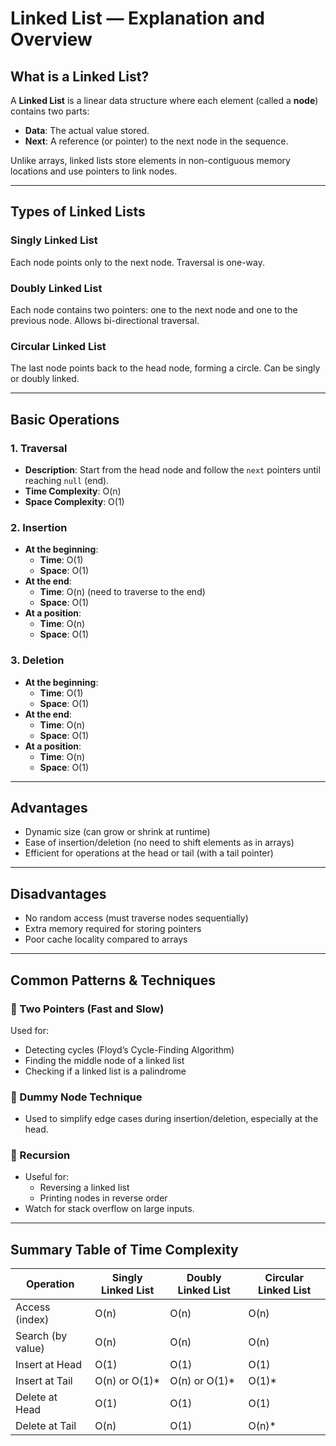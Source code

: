 # Linked List — Explanation and Overview

## What is a Linked List?
A **Linked List** is a linear data structure where each element (called a **node**) contains two parts:

- **Data**: The actual value stored.
- **Next**: A reference (or pointer) to the next node in the sequence.

Unlike arrays, linked lists store elements in non-contiguous memory locations and use pointers to link nodes.

---

## Types of Linked Lists

### Singly Linked List
Each node points only to the next node. Traversal is one-way.

### Doubly Linked List
Each node contains two pointers: one to the next node and one to the previous node. Allows bi-directional traversal.

### Circular Linked List
The last node points back to the head node, forming a circle. Can be singly or doubly linked.

---

## Basic Operations

### 1. Traversal
- **Description**: Start from the head node and follow the `next` pointers until reaching `null` (end).
- **Time Complexity**: O(n)
- **Space Complexity**: O(1)

### 2. Insertion
- **At the beginning**: 
  - **Time**: O(1)  
  - **Space**: O(1)  
- **At the end**: 
  - **Time**: O(n) (need to traverse to the end)  
  - **Space**: O(1)  
- **At a position**: 
  - **Time**: O(n)  
  - **Space**: O(1)

### 3. Deletion
- **At the beginning**: 
  - **Time**: O(1)  
  - **Space**: O(1)
- **At the end**: 
  - **Time**: O(n)  
  - **Space**: O(1)
- **At a position**: 
  - **Time**: O(n)  
  - **Space**: O(1)

---

## Advantages
- Dynamic size (can grow or shrink at runtime)
- Ease of insertion/deletion (no need to shift elements as in arrays)
- Efficient for operations at the head or tail (with a tail pointer)

---

## Disadvantages
- No random access (must traverse nodes sequentially)
- Extra memory required for storing pointers
- Poor cache locality compared to arrays

---

## Common Patterns & Techniques

### 🔁 Two Pointers (Fast and Slow)
Used for:
- Detecting cycles (Floyd’s Cycle-Finding Algorithm)
- Finding the middle node of a linked list
- Checking if a linked list is a palindrome

### 🧷 Dummy Node Technique
- Used to simplify edge cases during insertion/deletion, especially at the head.

### 🔄 Recursion
- Useful for:
  - Reversing a linked list
  - Printing nodes in reverse order
- Watch for stack overflow on large inputs.

---

## Summary Table of Time Complexity

| Operation         | Singly Linked List | Doubly Linked List | Circular Linked List |
|------------------|--------------------|---------------------|-----------------------|
| Access (index)   | O(n)               | O(n)                | O(n)                  |
| Search (by value)| O(n)               | O(n)                | O(n)                  |
| Insert at Head   | O(1)               | O(1)                | O(1)                  |
| Insert at Tail   | O(n) or O(1)\*     | O(n) or O(1)\*      | O(1)\*                |
| Delete at Head   | O(1)               | O(1)                | O(1)                  |
| Delete at Tail   | O(n)               | O(1)                | O(n)\*                |


